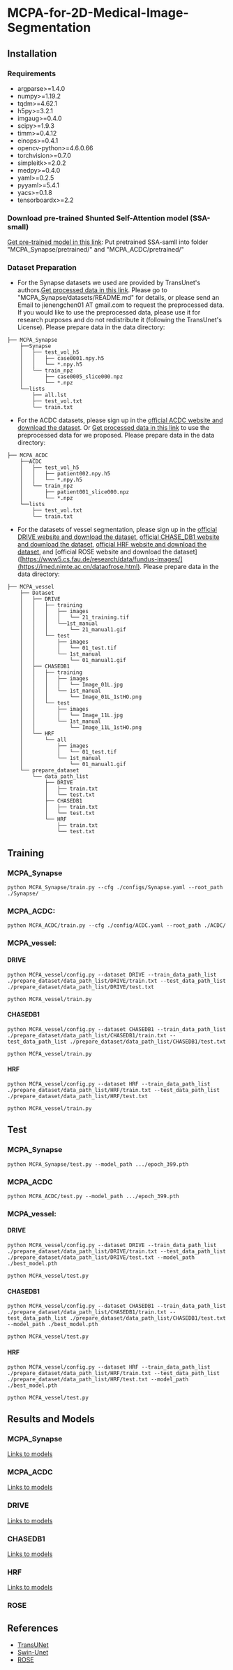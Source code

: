# MCPA-for-2D-Medical-Image-Segmentation

## Installation

### Requirements

* argparse>=1.4.0
* numpy>=1.19.2
* tqdm>=4.62.1
* h5py>=3.2.1
* imgaug>=0.4.0
* scipy>=1.9.3
* timm>=0.4.12
* einops>=0.4.1
* opencv-python>=4.6.0.66
* torchvision>=0.7.0
* simpleitk>=2.0.2
* medpy>=0.4.0
* yaml>=0.2.5
* pyyaml>=5.4.1
* yacs>=0.1.8
* tensorboardx>=2.2

### Download pre-trained Shunted Self-Attention model (SSA-small)
[Get pre-trained model in this link](https://drive.google.com/drive/folders/15iZKXFT7apjUSoN2WUMAbb0tvJgyh3YP): Put pretrained SSA-samll into folder "MCPA_Synapse/pretrained/" and "MCPA_ACDC/pretrained/"


### Dataset Preparation
* For the Synapse datasets we used are provided by TransUnet's authors.[Get processed data in this link](https://drive.google.com/drive/folders/1ACJEoTp-uqfFJ73qS3eUObQh52nGuzCd). Please go to "MCPA_Synapse/datasets/README.md" for details, or please send an Email to jienengchen01 AT gmail.com to request the preprocessed data. If you would like to use the preprocessed data, please use it for research purposes and do not redistribute it (following the TransUnet's License). Please prepare data in the data directory:
```
├── MCPA_Synapse
    ├──Synapse
    │   ├── test_vol_h5
    │   │   ├── case0001.npy.h5
    │   │   └── *.npy.h5
    │   └── train_npz
    │       ├── case0005_slice000.npz
    │       └── *.npz
    └──lists
        ├── all.lst
        ├── test_vol.txt
        └── train.txt
```

* For the ACDC datasets, please sign up in the [official ACDC website and download the dataset](https://www.creatis.insa-lyon.fr/Challenge/acdc). Or [Get processed data in this link](https://drive.google.com/drive/folders/1ACJEoTp-uqfFJ73qS3eUObQh52nGuzCd) to use the preprocessed data for we proposed. Please prepare data in the data directory:

```
├── MCPA_ACDC
    ├──ACDC
    │   ├── test_vol_h5
    │   │   ├── patient002.npy.h5
    │   │   └── *.npy.h5
    │   └── train_npz
    │       ├── patient001_slice000.npz
    │       └── *.npz
    └──lists
        ├── test_vol.txt
        └── train.txt
```

* For the datasets of vessel segmentation, please sign up in the [official DRIVE website and download the dataset](https://drive.grand-challenge.org/), [official CHASE_DB1 website and download the dataset](https://blogs.kingston.ac.uk/retinal/chasedb1/), [official HRF website and download the dataset](https://www5.cs.fau.de/research/data/fundus-images/), and [official ROSE website and download the dataset]([https://www5.cs.fau.de/research/data/fundus-images/](https://imed.nimte.ac.cn/dataofrose.html). Please prepare data in the data directory:
```
├── MCPA_vessel
    ├── Dataset
    │   ├── DRIVE
    │   │   ├── training
    │   │   │   ├── images
    │   │   │   │   └── 21_training.tif
    │   │   │   └──1st_manual
    │   │   │       └── 21_manual1.gif
    │   │   └── test
    │   │       ├── images  
    │   │       │   └── 01_test.tif
    │   │       └── 1st_manual
    │   │           └── 01_manual1.gif
    │   ├── CHASEDB1
    │   │   ├── training
    │   │   │   ├── images
    │   │   │   │   └── Image_01L.jpg
    │   │   │   └── 1st_manual
    │   │   │       └── Image_01L_1stHO.png
    │   │   └── test
    │   │       ├── images  
    │   │       │   └── Image_11L.jpg
    │   │       └── 1st_manual
    │   │           └── Image_11L_1stHO.png
    │   └── HRF
    │       └── all
    │           ├── images
    │           │   └── 01_test.tif
    │           └── 1st_manual
    │               └── 01_manual1.gif      
    └── prepare_dataset
        └── data_path_list
            ├── DRIVE
            │   ├── train.txt
            │   └── test.txt
            ├── CHASEDB1
            │   ├── train.txt
            │   └── test.txt
            └── HRF
                ├── train.txt
                └── test.txt
```

## Training

### MCPA_Synapse

`python MCPA_Synapse/train.py --cfg ./configs/Synapse.yaml --root_path ./Synapse/` 

### MCPA_ACDC:

`python MCPA_ACDC/train.py --cfg ./config/ACDC.yaml --root_path ./ACDC/`

### MCPA_vessel:

#### DRIVE
`python MCPA_vessel/config.py --dataset DRIVE --train_data_path_list ./prepare_dataset/data_path_list/DRIVE/train.txt --test_data_path_list ./prepare_dataset/data_path_list/DRIVE/test.txt`

`python MCPA_vessel/train.py`

#### CHASEDB1
`python MCPA_vessel/config.py --dataset CHASEDB1 --train_data_path_list ./prepare_dataset/data_path_list/CHASEDB1/train.txt --test_data_path_list ./prepare_dataset/data_path_list/CHASEDB1/test.txt`

`python MCPA_vessel/train.py`

#### HRF
`python MCPA_vessel/config.py --dataset HRF --train_data_path_list ./prepare_dataset/data_path_list/HRF/train.txt --test_data_path_list ./prepare_dataset/data_path_list/HRF/test.txt`

`python MCPA_vessel/train.py`


## Test

### MCPA_Synapse

`python MCPA_Synapse/test.py --model_path .../epoch_399.pth` 

### MCPA_ACDC

`python MCPA_ACDC/test.py --model_path .../epoch_399.pth` 

### MCPA_vessel:

#### DRIVE
`python MCPA_vessel/config.py --dataset DRIVE --train_data_path_list ./prepare_dataset/data_path_list/DRIVE/train.txt --test_data_path_list ./prepare_dataset/data_path_list/DRIVE/test.txt --model_path ./best_model.pth`

`python MCPA_vessel/test.py`

#### CHASEDB1
`python MCPA_vessel/config.py --dataset CHASEDB1 --train_data_path_list ./prepare_dataset/data_path_list/CHASEDB1/train.txt --test_data_path_list ./prepare_dataset/data_path_list/CHASEDB1/test.txt --model_path ./best_model.pth`

`python MCPA_vessel/test.py`

#### HRF
`python MCPA_vessel/config.py --dataset HRF --train_data_path_list ./prepare_dataset/data_path_list/HRF/train.txt --test_data_path_list ./prepare_dataset/data_path_list/HRF/test.txt --model_path ./best_model.pth`

`python MCPA_vessel/test.py`


## Results and Models

### MCPA_Synapse

[Links to models](https://drive.google.com/drive/folders/1bAtCNYCFPNREPlEqOd-99goWUr9P_eKt)

### MCPA_ACDC

[Links to models]()

### DRIVE

[Links to models](https://drive.google.com/drive/folders/1-FqxL2V8rOpURrllmBOSMnliSJVsL7HN)

### CHASEDB1

[Links to models](https://drive.google.com/drive/folders/1CzBNRn_OZBdtd7cSn8f8vIDjl7WAFeH5)

### HRF

[Links to models](https://drive.google.com/drive/folders/1Gqa-CzupxTfZOoYrZI2YF1JIEHavp5Md)

### ROSE

## References

* [TransUNet](https://arxiv.org/pdf/2102.04306.pdf)
* [Swin-Unet](https://arxiv.org/abs/2105.05537)
* [ROSE](https://ieeexplore.ieee.org/abstract/document/9284503)







